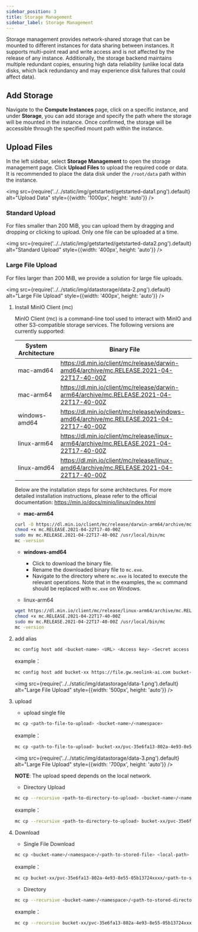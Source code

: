 ```yaml
---
sidebar_position: 3
title: Storage Management
sidebar_label: Storage Management
---
```


Storage management provides network-shared storage that can be mounted to different instances for data sharing between instances. It supports multi-point read and write access and is not affected by the release of any instance. Additionally, the storage backend maintains multiple redundant copies, ensuring high data reliability (unlike local data disks, which lack redundancy and may experience disk failures that could affect data).

## Add Storage

Navigate to the **Compute Instances** page, click on a specific instance, and under **Storage**, you can add storage and specify the path where the storage will be mounted in the instance. Once confirmed, the storage will be accessible through the specified mount path within the instance.

## Upload Files

In the left sidebar, select **Storage Management** to open the storage management page. Click **Upload Files** to upload the required code or data. It is recommended to place the data disk under the `/root/data` path within the instance.

<img src={require('../../static/img/getstarted/getstarted-data1.png').default} alt="Upload Data" style={{width: '1000px', height: 'auto'}} />

### Standard Upload

For files smaller than 200 MiB, you can upload them by dragging and dropping or clicking to upload. Only one file can be uploaded at a time.

<img src={require('../../static/img/getstarted/getstarted-data2.png').default} alt="Standard Upload" style={{width: '400px', height: 'auto'}} />

### Large File Upload

For files larger than 200 MiB, we provide a solution for large file uploads.

<img src={require('../../static/img/datastorage/data-2.png').default} alt="Large File Upload" style={{width: '400px', height: 'auto'}} />

1. Install MinIO Client (mc)

   MinIO Client (mc) is a command-line tool used to interact with MinIO and other S3-compatible storage services. The following versions are currently supported:

   | System Architecture | Binary File                                                                               |
   | ------------------- | ----------------------------------------------------------------------------------------- |
   | mac-amd64           | https://dl.min.io/client/mc/release/darwin-amd64/archive/mc.RELEASE.2021-04-22T17-40-00Z  |
   | mac-arm64           | https://dl.min.io/client/mc/release/darwin-arm64/archive/mc.RELEASE.2021-04-22T17-40-00Z  |
   | windows-amd64       | https://dl.min.io/client/mc/release/windows-amd64/archive/mc.RELEASE.2021-04-22T17-40-00Z |
   | linux-arm64         | https://dl.min.io/client/mc/release/linux-arm64/archive/mc.RELEASE.2021-04-22T17-40-00Z   |
   | linux-amd64         | https://dl.min.io/client/mc/release/linux-amd64/archive/mc.RELEASE.2021-04-22T17-40-00Z   |

   Below are the installation steps for some architectures. For more detailed installation instructions, please refer to the official documentation: https://min.io/docs/minio/linux/index.html

   - **mac-arm64**

   ```bash
   curl -O https://dl.min.io/client/mc/release/darwin-arm64/archive/mc.RELEASE.2021-04-22T17-40-00Z
   chmod +x mc.RELEASE.2021-04-22T17-40-00Z
   sudo mv mc.RELEASE.2021-04-22T17-40-00Z /usr/local/bin/mc
   mc -version
   ```

   - **windows-amd64**

     - Click to download the binary file.
     - Rename the downloaded binary file to `mc.exe`.
     - Navigate to the directory where `mc.exe` is located to execute the relevant operations. Note that in the examples, the `mc` command should be replaced with `mc.exe` on Windows.

   - linux-arm64

   ```bash
   wget https://dl.min.io/client/mc/release/linux-arm64/archive/mc.RELEASE.2021-04-22T17-40-00Z
   chmod +x mc.RELEASE.2021-04-22T17-40-00Z
   sudo mv mc.RELEASE.2021-04-22T17-40-00Z /usr/local/bin/mc
   mc -version
   ```

2. add alias

   ```bash
   mc config host add <bucket-name> <URL> <Access key> <Secret access key>
   ```

   example：

   ```bash
   mc config host add bucket-xx https://file.gw.neolink-ai.com bucket-xx sCKPcR5HNve86pqUC7k133LD25BgSE2dAZ5zxxxx
   ```

   <img src={require('../../static/img/datastorage/data-1.png').default} alt="Large File Upload" style={{width: '500px', height: 'auto'}} />

3. upload

   - upload single file

   ```bash
   mc cp <path-to-file-to-upload> <bucket-name>/<namespace>
   ```

   example：

   ```bash
   mc cp <path-to-file-to-upload> bucket-xx/pvc-35e6fa13-802a-4e93-8e55-05b13724xxxx
   ```

   <img src={require('../../static/img/datastorage/data-3.png').default} alt="Large File Upload" style={{width: '700px', height: 'auto'}} />

   **NOTE**: The upload speed depends on the local network.

   - Directory Upload

   ```bash
   mc cp --recursive <path-to-directory-to-upload> <bucket-name>/<namespace>
   ```

   example：

   ```bash
   mc cp --recursive <path-to-directory-to-upload> bucket-xx/pvc-35e6fa13-802a-4e93-8e55-05b13724xxxx
   ```

4. Download

   - Single File Download

   ```bash
   mc cp <bucket-name>/<namespace>/<path-to-stored-file> <local-path>
   ```

   example：

   ```bash
   mc cp bucket-xx/pvc-35e6fa13-802a-4e93-8e55-05b13724xxxx/<path-to-stored-file> <local-path>
   ```

   - Directory

   ```bash
   mc cp --recursive <bucket-name>/<namespace>/<path-to-stored-directory> <local-path>
   ```

   example：

   ```bash
   mc cp --recursive bucket-xx/pvc-35e6fa13-802a-4e93-8e55-05b13724xxxx/<path-to-stored-directory> <local-path>
   ```
